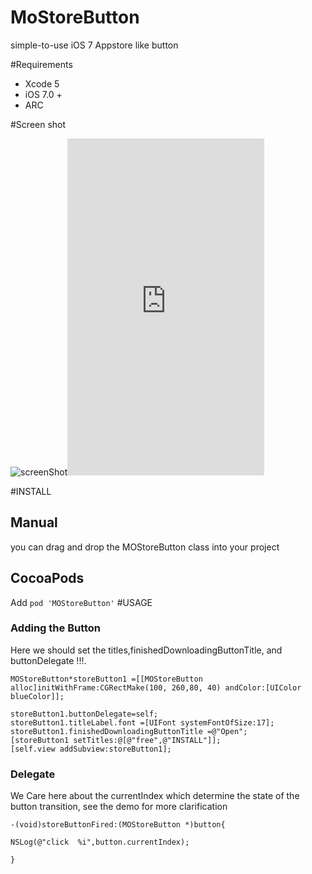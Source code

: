 MoStoreButton
=============

simple-to-use iOS 7 Appstore like button




#Requirements

- Xcode 5 
- iOS 7.0 + 
- ARC

#Screen shot

![screenShot](https://dl.dropboxusercontent.com/u/33359624/iOS%20Simulator%20Screen%20shot%20Aug%2014%2C%202014%2C%203.31.35%20PM.png)<iframe width="315" height="539" src="https://dl.dropboxusercontent.com/u/33359624/Screen%20Recorded2014-08-14%2015_52_46.mov" frameborder="0"> </iframe>


#INSTALL
## Manual
you can drag and drop the MOStoreButton class into your project
## CocoaPods
Add
`pod 'MOStoreButton'`
#USAGE

### Adding the Button
   Here we should  set  the titles,finishedDownloadingButtonTitle, and buttonDelegate !!!. 
 
   	MOStoreButton*storeButton1 =[[MOStoreButton alloc]initWithFrame:CGRectMake(100, 260,80, 40) andColor:[UIColor blueColor]];
   
    storeButton1.buttonDelegate=self;
    storeButton1.titleLabel.font =[UIFont systemFontOfSize:17];
    storeButton1.finishedDownloadingButtonTitle =@"Open";
    [storeButton1 setTitles:@[@"free",@"INSTALL"]];
    [self.view addSubview:storeButton1]; 


### Delegate

We Care here about the currentIndex which determine the state of the button transition, see the demo for more clarification

	-(void)storeButtonFired:(MOStoreButton *)button{
    
    NSLog(@"click  %i",button.currentIndex);
    
	}

	

	
